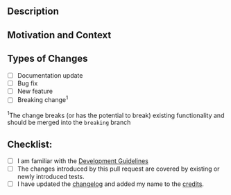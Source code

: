 <!-- Provide a general summary of your changes in the Title above -->

## Description
<!-- Describe your changes in detail -->

## Motivation and Context
<!-- Why is this change required? What problem does it solve? -->
<!-- Resolves #?? -->

## Types of Changes
<!-- Please select all items that apply, either now or after creating the pull request: -->
- [ ] Documentation update
- [ ] Bug fix
- [ ] New feature
- [ ] Breaking change<sup>1</sup>

<sup>1</sup>The change breaks (or has the potential to break) existing functionality and should be merged into the `breaking` branch

## Checklist:
<!-- Please select all items that apply either now or after creating the pull request. -->
- [ ] I am familiar with the [Development Guidelines](https://github.com/glotzerlab/parsnip/blob/main/doc/source/development.rst)
- [ ] The changes introduced by this pull request are covered by existing or newly introduced tests.
- [ ] I have updated the [changelog](https://github.com/glotzerlab/parsnip/blob/main/ChangeLog.rst) and added my name to the [credits](https://github.com/glotzerlab/parsnip/blob/main/doc/source/credits.rst).
